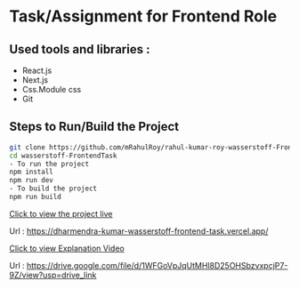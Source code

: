 # Task/Assignment for Frontend Role

## Used tools and libraries :

- React.js
- Next.js
- Css.Module css
- Git

## Steps to Run/Build the Project

```bash
git clone https://github.com/mRahulRoy/rahul-kumar-roy-wasserstoff-FrontendTask.git
cd wasserstoff-FrontendTask
- To run the project
npm install
npm run dev
- To build the project
npm run build
```
[Click to view the project live](https://dharmendra-kumar-wasserstoff-frontend-task.vercel.app/)

Url : https://dharmendra-kumar-wasserstoff-frontend-task.vercel.app/

[Click to view Explanation Video](https://drive.google.com/file/d/1WFGoVpJqUtMHl8D25OHSbzvxpcjP7-9Z/view?usp=drive_link)

Url : https://drive.google.com/file/d/1WFGoVpJqUtMHl8D25OHSbzvxpcjP7-9Z/view?usp=drive_link
